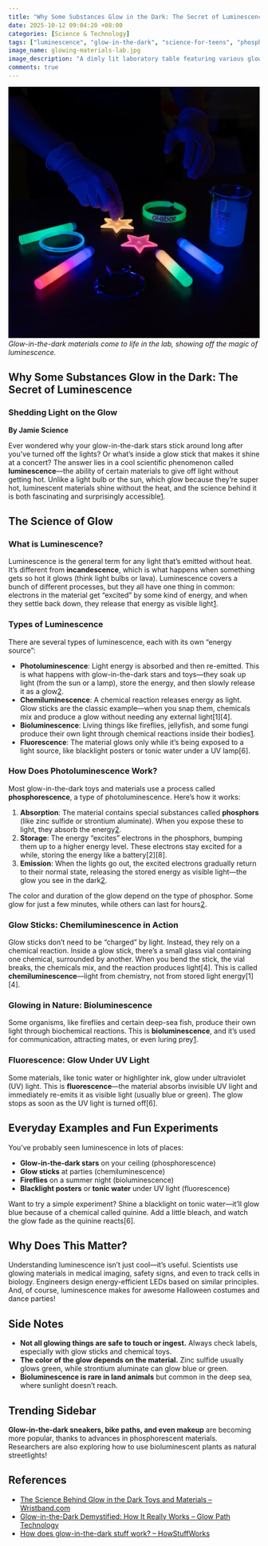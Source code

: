 ```yaml
---
title: "Why Some Substances Glow in the Dark: The Secret of Luminescence"
date: 2025-10-12 09:04:20 +08:00
categories: [Science & Technology]
tags: ["luminescence", "glow-in-the-dark", "science-for-teens", "phosphorescence", "chemiluminescence", "bioluminescence"]
image_name: glowing-materials-lab.jpg
image_description: "A dimly lit laboratory table featuring various glow-in-the-dark objects—stars, a bracelet, a glow stick, and a beaker of tonic water under a black light—each emitting a soft, colorful glow. A pair of hands in protective gloves is placing a glowing star on a dark surface, emphasizing the contrast between the glowing objects and the surrounding darkness."
comments: true
---
```


![Glow-in-the-dark materials come to life in the lab, showing off the magic of luminescence.](/assets/images/glowing-materials-lab.jpg)
*Glow-in-the-dark materials come to life in the lab, showing off the magic of luminescence.*

<!-- Image Description: A dimly lit laboratory table featuring various glow-in-the-dark objects—stars, a bracelet, a glow stick, and a beaker of tonic water under a black light—each emitting a soft, colorful glow. A pair of hands in protective gloves is placing a glowing star on a dark surface, emphasizing the contrast between the glowing objects and the surrounding darkness. -->


## Why Some Substances Glow in the Dark: The Secret of Luminescence

### Shedding Light on the Glow

**By Jamie Science**

Ever wondered why your glow-in-the-dark stars stick around long after you’ve turned off the lights? Or what’s inside a glow stick that makes it shine at a concert? The answer lies in a cool scientific phenomenon called **luminescence**—the ability of certain materials to give off light without getting hot. Unlike a light bulb or the sun, which glow because they’re super hot, luminescent materials shine without the heat, and the science behind it is both fascinating and surprisingly accessible[1][2].

## The Science of Glow

### What is Luminescence?

Luminescence is the general term for any light that’s emitted without heat. It’s different from **incandescence**, which is what happens when something gets so hot it glows (think light bulbs or lava). Luminescence covers a bunch of different processes, but they all have one thing in common: electrons in the material get “excited” by some kind of energy, and when they settle back down, they release that energy as visible light[1][2].

### Types of Luminescence

There are several types of luminescence, each with its own “energy source”:

- **Photoluminescence**: Light energy is absorbed and then re-emitted. This is what happens with glow-in-the-dark stars and toys—they soak up light (from the sun or a lamp), store the energy, and then slowly release it as a glow[2][3].
- **Chemiluminescence**: A chemical reaction releases energy as light. Glow sticks are the classic example—when you snap them, chemicals mix and produce a glow without needing any external light[1][4].
- **Bioluminescence**: Living things like fireflies, jellyfish, and some fungi produce their own light through chemical reactions inside their bodies[1].
- **Fluorescence**: The material glows only while it’s being exposed to a light source, like blacklight posters or tonic water under a UV lamp[6].

### How Does Photoluminescence Work?

Most glow-in-the-dark toys and materials use a process called **phosphorescence**, a type of photoluminescence. Here’s how it works:

1. **Absorption**: The material contains special substances called **phosphors** (like zinc sulfide or strontium aluminate). When you expose these to light, they absorb the energy[2][3].
2. **Storage**: The energy “excites” electrons in the phosphors, bumping them up to a higher energy level. These electrons stay excited for a while, storing the energy like a battery[2][8].
3. **Emission**: When the lights go out, the excited electrons gradually return to their normal state, releasing the stored energy as visible light—the glow you see in the dark[2][3].

The color and duration of the glow depend on the type of phosphor. Some glow for just a few minutes, while others can last for hours[2][3].

### Glow Sticks: Chemiluminescence in Action

Glow sticks don’t need to be “charged” by light. Instead, they rely on a chemical reaction. Inside a glow stick, there’s a small glass vial containing one chemical, surrounded by another. When you bend the stick, the vial breaks, the chemicals mix, and the reaction produces light[4]. This is called **chemiluminescence**—light from chemistry, not from stored light energy[1][4].

### Glowing in Nature: Bioluminescence

Some organisms, like fireflies and certain deep-sea fish, produce their own light through biochemical reactions. This is **bioluminescence**, and it’s used for communication, attracting mates, or even luring prey[1].

### Fluorescence: Glow Under UV Light

Some materials, like tonic water or highlighter ink, glow under ultraviolet (UV) light. This is **fluorescence**—the material absorbs invisible UV light and immediately re-emits it as visible light (usually blue or green). The glow stops as soon as the UV light is turned off[6].

## Everyday Examples and Fun Experiments

You’ve probably seen luminescence in lots of places:

- **Glow-in-the-dark stars** on your ceiling (phosphorescence)
- **Glow sticks** at parties (chemiluminescence)
- **Fireflies** on a summer night (bioluminescence)
- **Blacklight posters** or **tonic water** under UV light (fluorescence)

Want to try a simple experiment? Shine a blacklight on tonic water—it’ll glow blue because of a chemical called quinine. Add a little bleach, and watch the glow fade as the quinine reacts[6].

## Why Does This Matter?

Understanding luminescence isn’t just cool—it’s useful. Scientists use glowing materials in medical imaging, safety signs, and even to track cells in biology. Engineers design energy-efficient LEDs based on similar principles. And, of course, luminescence makes for awesome Halloween costumes and dance parties!

## Side Notes

- **Not all glowing things are safe to touch or ingest.** Always check labels, especially with glow sticks and chemical toys.
- **The color of the glow depends on the material.** Zinc sulfide usually glows green, while strontium aluminate can glow blue or green.
- **Bioluminescence is rare in land animals** but common in the deep sea, where sunlight doesn’t reach.

## Trending Sidebar

**Glow-in-the-dark sneakers, bike paths, and even makeup** are becoming more popular, thanks to advances in phosphorescent materials. Researchers are also exploring how to use bioluminescent plants as natural streetlights!

## References

- [The Science Behind Glow in the Dark Toys and Materials – Wristband.com][1]
- [Glow-in-the-Dark Demystified: How It Really Works – Glow Path Technology][2]
- [How does glow-in-the-dark stuff work? – HowStuffWorks][3]

[1]: https://www.wristband.com/content/the-science-behind-glow-in-dark-toys-materials
[2]: https://glowpathtechnology.com/how-does-glow-in-the-dark-work/
[3]: https://science.howstuffworks.com/innovation/science-questions/question388.htm
